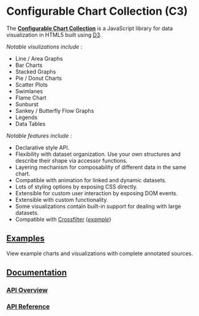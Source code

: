 # Configurable Chart Collection (C3)

The [**Configurable Chart Collection**](http://drarmstr.github.io/c3/) is a JavaScript library for data visualization in HTML5 built using [D3](http://d3js.org).

_Notable visulizations include_ :

* Line / Area Graphs
* Bar Charts
* Stacked Graphs
* Pie / Donut Charts
* Scatter Plots
* Swimlanes
* Flame Chart
* Sunburst
* Sankey / Butterfly Flow Graphs
* Legends
* Data Tables

_Notable features include_ :

* Declarative style API.
* Flexibility with dataset organization.  Use your own structures and describe their shape via accessor functions.
* Layering mechanism for composability of different data in the same chart.
* Compatible with animation for linked and dynamic datasets.
* Lots of styling options by exposing CSS directly.
* Extensible for custom user interaction by exposing DOM events.
* Extensible with custom functionality.
* Some visualizations contain built-in support for dealing with large datasets.
* Compatible with [Crossfilter](http://crossfilter.github.io/crossfilter/) ([_example_](http://drarmstr.github.io/c3/examples/#worldbank))

## [Examples](http://drarmstr.github.io/c3/examples/)
View example charts and visualizations with complete annotated sources.

## [Documentation](http://drarmstr.github.io/c3/)

### [API Overview](http://drarmstr.github.io/c3/api.html)

### [API Reference](http://drarmstr.github.io/c3/doc/)
